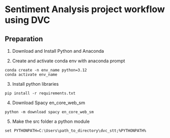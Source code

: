 # Sentiment Analysis project workflow using DVC

## Preparation

1. Download and Install Python and Anaconda

2. Create and activate conda env with anaconda prompt
```
conda create -n env_name python=3.12
conda activate env_name
```

3. Install python libraries
```
pip install -r requirements.txt
```

4. Download Spacy en_core_web_sm
```
python -m download spacy en_core_web_sm
```
5. Make the src folder a python module
```
set PYTHONPATH=C:\Users\path_to_directory\dvc_stt;%PYTHONPATH%
```